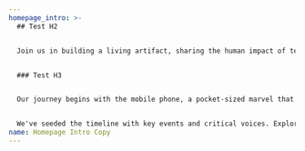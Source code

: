 ```yaml
---
homepage_intro: >-
  ## Test H2


  Join us in building a living artifact, sharing the human impact of technology, and harnessing our joint power for the future of tech citizenship.


  ### Test H3


  Our journey begins with the mobile phone, a pocket-sized marvel that has transformed our relationship with time, space, and each other. How did we get here? 


  We've seeded the timeline with key events and critical voices. Explore themes and [personal histories](/collections/peoples-stories), [add your story](/participate), and [discover actionable steps](collections/resources) to ensure technology serves us all.
name: Homepage Intro Copy
---
```


